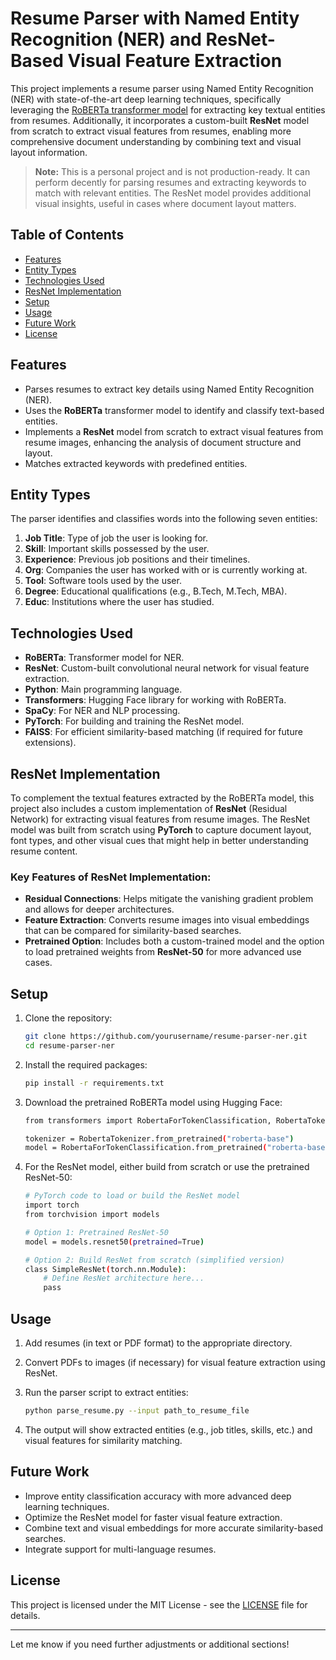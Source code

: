 
# Resume Parser with Named Entity Recognition (NER) and ResNet-Based Visual Feature Extraction

This project implements a resume parser using Named Entity Recognition (NER) with state-of-the-art deep learning techniques, specifically leveraging the [RoBERTa transformer model](https://arxiv.org/abs/1907.11692) for extracting key textual entities from resumes. Additionally, it incorporates a custom-built **ResNet** model from scratch to extract visual features from resumes, enabling more comprehensive document understanding by combining text and visual layout information.

> **Note:** This is a personal project and is not production-ready. It can perform decently for parsing resumes and extracting keywords to match with relevant entities. The ResNet model provides additional visual insights, useful in cases where document layout matters.

## Table of Contents

- [Features](#features)
- [Entity Types](#entity-types)
- [Technologies Used](#technologies-used)
- [ResNet Implementation](#resnet-implementation)
- [Setup](#setup)
- [Usage](#usage)
- [Future Work](#future-work)
- [License](#license)

## Features

- Parses resumes to extract key details using Named Entity Recognition (NER).
- Uses the **RoBERTa** transformer model to identify and classify text-based entities.
- Implements a **ResNet** model from scratch to extract visual features from resume images, enhancing the analysis of document structure and layout.
- Matches extracted keywords with predefined entities.

## Entity Types

The parser identifies and classifies words into the following seven entities:

1. **Job Title**: Type of job the user is looking for.
2. **Skill**: Important skills possessed by the user.
3. **Experience**: Previous job positions and their timelines.
4. **Org**: Companies the user has worked with or is currently working at.
5. **Tool**: Software tools used by the user.
6. **Degree**: Educational qualifications (e.g., B.Tech, M.Tech, MBA).
7. **Educ**: Institutions where the user has studied.

## Technologies Used

- **RoBERTa**: Transformer model for NER.
- **ResNet**: Custom-built convolutional neural network for visual feature extraction.
- **Python**: Main programming language.
- **Transformers**: Hugging Face library for working with RoBERTa.
- **SpaCy**: For NER and NLP processing.
- **PyTorch**: For building and training the ResNet model.
- **FAISS**: For efficient similarity-based matching (if required for future extensions).

## ResNet Implementation

To complement the textual features extracted by the RoBERTa model, this project also includes a custom implementation of **ResNet** (Residual Network) for extracting visual features from resume images. The ResNet model was built from scratch using **PyTorch** to capture document layout, font types, and other visual cues that might help in better understanding resume content.

### Key Features of ResNet Implementation:
- **Residual Connections**: Helps mitigate the vanishing gradient problem and allows for deeper architectures.
- **Feature Extraction**: Converts resume images into visual embeddings that can be compared for similarity-based searches.
- **Pretrained Option**: Includes both a custom-trained model and the option to load pretrained weights from **ResNet-50** for more advanced use cases.

## Setup

1. Clone the repository:

    ```bash
    git clone https://github.com/yourusername/resume-parser-ner.git
    cd resume-parser-ner
    ```

2. Install the required packages:

    ```bash
    pip install -r requirements.txt
    ```

3. Download the pretrained RoBERTa model using Hugging Face:

    ```bash
    from transformers import RobertaForTokenClassification, RobertaTokenizer

    tokenizer = RobertaTokenizer.from_pretrained("roberta-base")
    model = RobertaForTokenClassification.from_pretrained("roberta-base")
    ```

4. For the ResNet model, either build from scratch or use the pretrained ResNet-50:

    ```bash
    # PyTorch code to load or build the ResNet model
    import torch
    from torchvision import models

    # Option 1: Pretrained ResNet-50
    model = models.resnet50(pretrained=True)

    # Option 2: Build ResNet from scratch (simplified version)
    class SimpleResNet(torch.nn.Module):
        # Define ResNet architecture here...
        pass
    ```

## Usage

1. Add resumes (in text or PDF format) to the appropriate directory.
2. Convert PDFs to images (if necessary) for visual feature extraction using ResNet.
3. Run the parser script to extract entities:

    ```bash
    python parse_resume.py --input path_to_resume_file
    ```

4. The output will show extracted entities (e.g., job titles, skills, etc.) and visual features for similarity matching.

## Future Work

- Improve entity classification accuracy with more advanced deep learning techniques.
- Optimize the ResNet model for faster visual feature extraction.
- Combine text and visual embeddings for more accurate similarity-based searches.
- Integrate support for multi-language resumes.

## License

This project is licensed under the MIT License - see the [LICENSE](LICENSE) file for details.

---

Let me know if you need further adjustments or additional sections!
